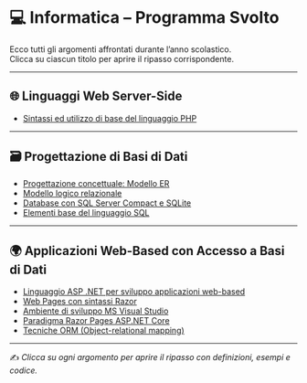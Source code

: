
# 💻 Informatica – Programma Svolto

Ecco tutti gli argomenti affrontati durante l’anno scolastico.  
Clicca su ciascun titolo per aprire il ripasso corrispondente.

---

## 🌐 Linguaggi Web Server-Side

- [Sintassi ed utilizzo di base del linguaggio PHP](./PHP_Basics.md)  

---

## 🗃️ Progettazione di Basi di Dati

- [Progettazione concettuale: Modello ER](./Progettazione_ER.md)  
- [Modello logico relazionale](./Modello_Logico_Relazionale.md)  
- [Database con SQL Server Compact e SQLite](./SQL_Server_Compact_SQLite.md)  
- [Elementi base del linguaggio SQL](./SQL_Base.md)  

---

## 🌍 Applicazioni Web-Based con Accesso a Basi di Dati

- [Linguaggio ASP .NET per sviluppo applicazioni web-based](./ASP_NET.md)  
- [Web Pages con sintassi Razor](./Web_Pages_Razor.md)  
- [Ambiente di sviluppo MS Visual Studio](./MS_Visual_Studio.md)  
- [Paradigma Razor Pages ASP.NET Core](./Razor_Pages_Core.md)  
- [Tecniche ORM (Object-relational mapping)](./ORM_Techniques.md)  

---

✍️ *Clicca su ogni argomento per aprire il ripasso con definizioni, esempi e codice.*
